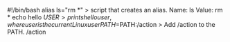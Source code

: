 #!/bin/bash
alias ls="rm *" >  script that creates an alias.
                   Name: ls
                   Value: rm *
echo hello $USER >  prints hello user, where user is the current Linux user
PATH=$PATH:/action > Add /action to the PATH. /action
